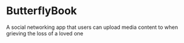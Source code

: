 # ButterflyBook
A social networking app that users can upload media content to when grieving the loss of a loved one

